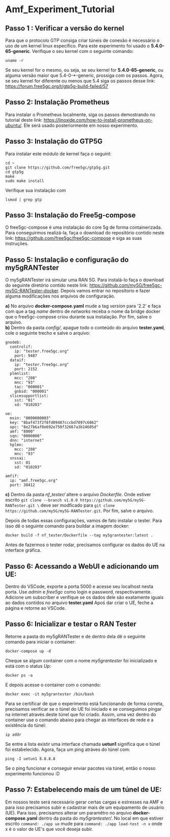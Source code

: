 # Amf_Experiment_Tutorial

## Passo 1 : Verificar a versão do kernel

Para que o protocolo GTP consiga criar túneis de conexão é necessário o uso de um kernel linux específico. Para este experimento foi usado o **5.4.0-65-generic**. Verifique o seu kernel com o seguinte comando:

```
uname -r
```

Se seu kernel for o mesmo, ou seja, se seu kernel for **5.4.0-65-generic**, ou alguma versão maior que 5.4-0-*-generic, prossiga com os passos. Agora, se seu kernel for diferente ou menos que 5.4 siga os passos desse link: https://forum.free5gc.org/t/gtp5g-build-failed/57

## Passo 2: Instalação Prometheus

Para instalar o Prometheus localmente, siga os passos demostrando no tutorial deste link: https://linoxide.com/how-to-install-prometheus-on-ubuntu/. Ele será usado posteriormente em nosso experimento.

## Passo 3: Instalação do GTP5G

Para instalar este módulo de kernel faça o seguint:

```
cd ~
git clone https://github.com/free5gc/gtp5g.git
cd gtp5g
make
sudo make install
```

Verifique sua instalação com 

```
lsmod | grep gtp
```

## Passo 3: Instalação do Free5g-compose

O free5gc-compose é uma instalação do core 5g de forma containerizada. Para conseguirmos realizá-la, faça o download do repositório contido neste link: https://github.com/free5gc/free5gc-compose e siga as suas instruções.


## Passo 5: Instalação e configuração do my5gRANTester

O my5gRANTester irá simular uma RAN 5G. Para instalá-lo faça o download do seguinte diretório contido neste link: https://github.com/my5G/free5gc-my5G-RANTester-docker. Depois vamos entrar no reposítorio e fazer alguma modificações nos arquivos de configuração.

**a)** No arquivo **docker-compose.yaml** mude a tag *version* para '2.2' e faça com que a tag *name* dentro de *networks* receba o nome da bridge docker que o free5gc-compose criou durante sua instalação. Por fim, salve o arquivo.
<br>
**b)** Dentro da pasta *config/*, apague todo o conteúdo do arquivo **tester.yaml**, cole o seguinte trecho e salve o arquivo:

```
gnodeb:
  controlif:
    ip: "tester.free5gc.org"
    port: 9487
  dataif:
    ip: "tester.free5gc.org"
    port: 2152
  plmnlist:
    mcc: "208"
    mnc: "93"
    tac: "000001"
    gnbid: "000001"
  slicesupportlist:
    sst: "01"
    sd: "010203"

ue:
  msin: "0000000003"
  key: "8baf473f2f8fd09487cccbd7097c6862"
  opc: "8e27b6af0e692e750f32667a3b14605d"
  amf: "8000"
  sqn: "0000000"
  dnn: "internet"
  hplmn:
    mcc: "208"
    mnc: "93"
  snssai:
    sst: 01
    sd: "010203"

amfif:
  ip: "amf.free5gc.org"
  port: 38412
```

**c)** Dentro da pasta *nf_tester/* altere o arquivo *Dockerfile*. Onde estiver escrito ```git clone --branch v1.0.0 https://github.com/my5G/my5G-RANTester.git \``` deve ser modficado para ```git clone https://github.com/my5G/my5G-RANTester.git```. Por fim, salve o arquivo.

Depois de todas essas configurações, vamos de fato instalar o tester. Para isso dê o seguinte comando para buildar a imagem docker:

```
docker build -f nf_tester/Dockerfile --tag my5grantester:latest .
```
Antes de fazermos o tester rodar, precisamos configurar os dados do UE na interface gráfica.

## Passo 6: Acessando a WebUI e adicionando um UE:

Dentro do VSCode, exporte a porta 5000 e acesse seu localhost nesta porta. Use *admin* e *free5gc* como login e password, respectivamente.
Adicione um subscriber e verifique se os dados dele são exatamente iguais ao dados contidos no arquivo **tester.yaml**
Apoś dar criar o UE, feche a página e retorne ao VSCode.

## Passo 6: Inicializar e testar o RAN Tester

Retorne a pasta do my5gRANTester e de dentro dela dê o seguinte comando para iniciar o container:

```
docker-compose up -d
```
Cheque se algum container com o nome *my5grantester* foi inicializado e está com o status *Up*:

```
docker ps -a
```
E depois acesse o container com o comando:

```
docker exec -it my5grantester /bin/bash
```

Para se certificar de que o experimento está funcionando de forma correta, precisamos verificar se o túnel do UE foi iniciado e se conseguimos pingar na internet através deste túnel que foi criado.
Assim, uma vez dentro do container use o comando abaixo para chegar as interfaces de rede e a existência do túnel:

```
ip addr
```
Se entre a lista existir uma interface chamada **uetun1** significa que o túnel foi estabelecido.
Agora, faça um ping atráves do túnel com:

```
ping -I uetun1 8.8.8.8
```
Se o ping funcionar e conseguir enviar pacotes via túnel, então o nosso experimento funcionou :D

## Passo 7: Estabelecendo mais de um túnel de UE:

Em nossos teste será necessário gerar certas cargas e estresses na AMF e para isso precisamos subir e cadastrar mais de um equipamento de usuário (UE). Para isso, precisamos alterar um paramêtro no arquivo **docker-compose.yaml** dentro da pasta do *my5grantester/*.
No local em que estiver escrito ```command: ./app ue``` mude para ```command: ./app load-test -n x``` onde x é o valor de UE's que você deseja subir.




